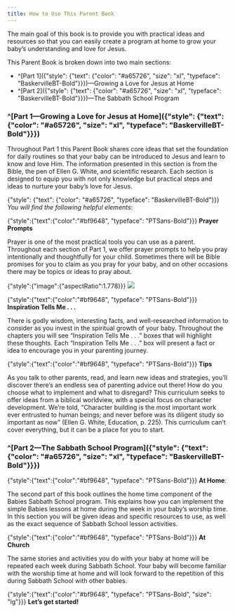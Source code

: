 ```yaml
---
title: How to Use This Parent Book
---
```


The main goal of this book is to provide you with practical ideas and resources so that you can easily create a program at home to grow your baby’s understanding and love for Jesus.

This Parent Book is broken down into two main sections:

- ^[Part 1]({"style": {"text": {"color": "#a65726", "size": "xl", "typeface": "BaskervilleBT-Bold"}}})—Growing a Love for Jesus at Home
- ^[Part 2]({"style": {"text": {"color": "#a65726", "size": "xl", "typeface": "BaskervilleBT-Bold"}}})—The Sabbath School Program

### ^[Part 1—Growing a Love for Jesus at Home]({"style": {"text": {"color": "#a65726", "size": "xl", "typeface": "BaskervilleBT-Bold"}}})

Throughout Part 1 this Parent Book shares core ideas that set the foundation for daily routines so that your baby can be introduced to Jesus and learn to know and love Him. The information presented in this section is from the Bible, the pen of Ellen G. White, and scientific research. Each section is designed to equip you with not only knowledge but practical steps and ideas to nurture your baby’s love for Jesus.

{"style": {"text": {"color": "#a65726", "typeface": "BaskervilleBT-Bold"}}}
_You will find the following helpful elements_:

{"style":{"text":{"color":"#bf9648", "typeface": "PTSans-Bold"}}}
**Prayer Prompts**

Prayer is one of the most practical tools you can use as a parent. Throughout each section of Part 1, we offer prayer prompts to help you pray intentionally and thoughtfully for your child. Sometimes there will be Bible promises for you to claim as you pray for your baby, and on other occasions there may be topics or ideas to pray about.

{"style":{"image":{"aspectRatio":1.778}}}
![](https://sabbath-school-resources-assets.adventech.io/en/aij/2025-00-bb-pb/03-how-to-use-this-parent-book/mushroom.png)

{"style":{"text":{"color":"#bf9648", "typeface": "PTSans-Bold"}}}
**Inspiration Tells Me . . .**

There is godly wisdom, interesting facts, and well-researched information to consider as you invest in the spiritual growth of your baby. Throughout the chapters you will see “Inspiration Tells Me . . .” boxes that will highlight these thoughts. Each “Inspiration Tells Me . . .” box will present a fact or idea to encourage you in your parenting journey.

{"style":{"text":{"color":"#bf9648", "typeface": "PTSans-Bold"}}}
**Tips**

As you talk to other parents, read, and learn new ideas and strategies, you’ll discover there’s an endless sea of parenting advice out there! How do you choose what to implement and what to disregard? This curriculum seeks to offer ideas from a biblical worldview, with a special focus on character development. We’re told, “Character building is the most important work ever entrusted to human beings; and never before was its diligent study so important as now” (Ellen G. White, Education, p. 225). This curriculum can’t cover everything, but it can be a place for you to start.

### ^[Part 2—The Sabbath School Program]({"style": {"text": {"color": "#a65726", "size": "xl", "typeface": "BaskervilleBT-Bold"}}})

{"style":{"text":{"color":"#bf9648", "typeface": "PTSans-Bold"}}}
**At Home**:

The second part of this book outlines the home time component of the Babies Sabbath School program. This explains how you can implement the simple Babies lessons at home during the week in your baby’s worship time. In this section you will be given ideas and specific resources to use, as well as the exact sequence of Sabbath School lesson activities.

{"style":{"text":{"color":"#bf9648", "typeface": "PTSans-Bold"}}}
**At Church**

The same stories and activities you do with your baby at home will be repeated each week during Sabbath School. Your baby will become familiar with the worship time at home and will look forward to the repetition of this during Sabbath School with other babies.

{"style":{"text":{"color":"#bf9648", "typeface": "PTSans-Bold", "size": "lg"}}}
**Let’s get started!**